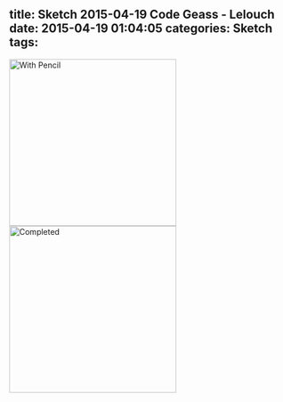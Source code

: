 title: Sketch 2015-04-19 Code Geass - Lelouch
date: 2015-04-19 01:04:05
categories: Sketch
tags:
---
<img src="/img/sketches/2015.04.19-1.JPG" width="300" alt="With Pencil" />
<img src="/img/sketches/2015.04.19-2.JPG" width="300" alt="Completed" />
